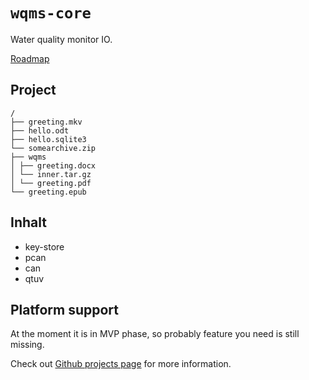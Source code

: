 # `wqms-core`

Water quality monitor IO.

[Roadmap](roadmap.md)


## Project
```
/
├── greeting.mkv
├── hello.odt
├── hello.sqlite3
└── somearchive.zip
├── wqms 
│ ├── greeting.docx
│ └── inner.tar.gz
│ └── greeting.pdf
└── greeting.epub
```



## Inhalt
- key-store
- pcan
- can
- qtuv



## Platform support

At the moment it is in MVP phase, so probably feature you need is still missing.

Check out [Github projects page](https://github.com/lar-ag/wqms-io/projects)
for more information.

